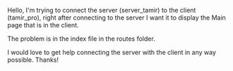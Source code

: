 Hello, I'm trying to connect the server (server_tamir) to the client (tamir_pro), right after connecting to the server I want it to display the Main page that is in the client.

The problem is in the index file in the routes folder.

I would love to get help connecting the server with the client in any way possible. Thanks!
